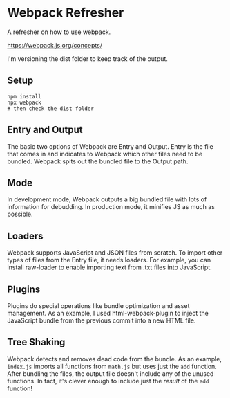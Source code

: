 # Webpack Refresher

A refresher on how to use webpack.

https://webpack.js.org/concepts/

I'm versioning the dist folder to keep track of the output.

## Setup

```
npm install
npx webpack
# then check the dist folder
```

## Entry and Output

The basic two options of Webpack are Entry and Output.
Entry is the file that comes in and indicates
to Webpack which other files need to be bundled.
Webpack spits out the bundled file to the Output path.

## Mode

In development mode, Webpack outputs a big bundled file
with lots of information for debudding.
In production mode, it minifies JS as much as possible.

## Loaders

Webpack supports JavaScript and JSON files from scratch.
To import other types of files from the Entry file,
it needs loaders. For example, you can install raw-loader
to enable importing text from .txt files into JavaScript.

## Plugins

Plugins do special operations like bundle optimization and
asset management. As an example, I used html-webpack-plugin
to inject the JavaScript bundle from the previous commit
into a new HTML file.

## Tree Shaking

Webpack detects and removes dead code from the bundle.
As an example, `index.js` imports all functions from `math.js`
but uses just the `add` function. After bundling the files,
the output file doesn't include any of the unused functions.
In fact, it's clever enough to include just the *result* of
the `add` function!
